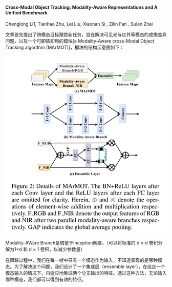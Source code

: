 #### Cross-Modal Object Tracking: Modality-Aware Representations and A Unified Benchmark

Chenglong Li1, Tianhao Zhu, Lei Liu, Xiaonan Si , Zilin Fan , Sulan Zhai

文章首先提出了跨模态目标跟踪新任务，旨在解决可见光与红外等模态的成像差异问题，以及一个可即插即用的模块[a Modality-Aware cross-Modal Object Tracking algorithm (MArMOT)]，模块的结构示意图如下：

![image-20230220151700351](https://github.com/dongdong2061/paper_summary/blob/master/image/image-MarMOT.png)

Modality-AWare Branch是借鉴于Inception网络，（可以将标准的 d × d 卷积分解为1×d 和 d × 1 卷积，以减少参数量）

在跟踪过程中，我们在每一帧中只有一个模态作为输入，不知道呈现的是哪种模态。为了解决这个问题，我们设计了一个集成层（ensemble layer），在给定一个模态输入的情况下，自适应地集成两个分支输出的特征。通过这种方法，无论输入哪种模态，我们都可以得到有效的特征。
